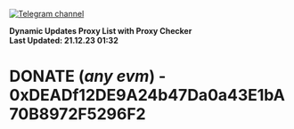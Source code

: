 [![Telegram channel](https://img.shields.io/endpoint?url=https://runkit.io/damiankrawczyk/telegram-badge/branches/master?url=https://t.me/n4z4v0d)](https://t.me/n4z4v0d) 

**Dynamic Updates Proxy List with Proxy Checker**  
**Last Updated: 21.12.23 01:32**

# DONATE (_any evm_) - 0xDEADf12DE9A24b47Da0a43E1bA70B8972F5296F2
